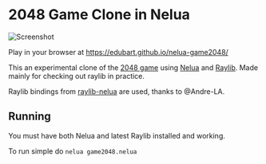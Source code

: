 # 2048 Game Clone in Nelua

![Screenshot](https://raw.githubusercontent.com/edubart/nelua-game2048/master/screenshot.gif)

Play in your browser at https://edubart.github.io/nelua-game2048/

This an experimental clone of the [2048 game](https://play2048.co/) using
[Nelua](https://github.com/edubart/nelua-lang) and
[Raylib](https://www.raylib.com/). Made mainly for checking out raylib in practice.

Raylib bindings from [raylib-nelua](https://github.com/Andre-LA/raylib-nelua-mirror) are used,
thanks to @Andre-LA.

## Running

You must have both Nelua and latest Raylib installed and working.

To run simple do `nelua game2048.nelua`
